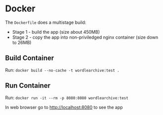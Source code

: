 # Docker

The `Dockerfile` does a multistage build:

- Stage 1 - build the app (size about 450MB)
- Stage 2 - copy the app into non-priviledged nginx container (size down to 26MB)

## Build Container

Run: `docker build --no-cache -t wordlearchive:test .`

## Run Container

Run: `docker run -it --rm -p 8080:8080 wordlearchive:test`

In web browser go to <http://localhost:8080> to see the app
